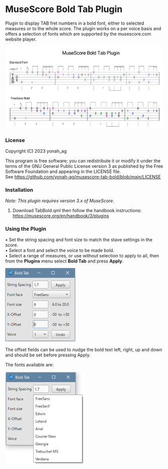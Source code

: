 # MuseScore Bold Tab Plugin
Plugin to display TAB fret numbers in a bold font, either to selected measures or to the whole score. The plugin works on a per voice basis and offers a selection of fonts which are supported by the musescore.com website player.

![01](https://github.com/yonah-ag/musescore-tab-bold/blob/main/images/TabBold.png)

### License

Copyright (C) 2023 yonah_ag

This program is free software; you can redistribute it or modify it under the terms of the GNU General Public License version 3 as published by the Free Software Foundation and appearing in the LICENSE file.  
See https://github.com/yonah-ag/musescore-tab-bold/blob/main/LICENSE

### Installation

_Note: This plugin requires version 3.x of MuseScore._

1. Download TabBold.qml then follow the handbook instructions: https://musescore.org/en/handbook/3/plugins

### Using the Plugin

• Set the string spacing and font size to match the stave settings in the score.  
• Select a font and select the voice to be made bold.  
• Select a range of measures, or use without selection to apply to all, then from the **Plugins** menu select **Bold Tab** and press **Apply**.  
 
  ![02](https://github.com/yonah-ag/musescore-tab-bold/blob/main/images/TabBold01.png)
  
 The offset fields can be used to nudge the bold text left, right, up and down and should be set before pressing Apply.  
 
 The fonts available are:
  
  ![03](https://github.com/yonah-ag/musescore-tab-bold/blob/main/images/TabBold02.png)

